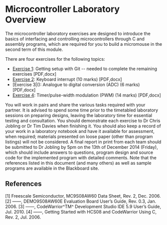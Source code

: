 # Microcontroller Laboratory Overview

The microcontroller laboratory exercises are designed to introduce the basics of
interfacing and controlling microcontrollers through C and assembly programs,
which are required for you to build a micromouse in the second term of this
module.

There are four exercises for the following topics:

- [Exercise 1](): Getting setup with Git -- needed to complete the remaining exercises [PDF,docx]
- [Exercise 2](): Keyboard interrupt (10 marks) [PDF,docx]
- [Exercise 3|(): Analogue to digital conversion (ADC) (6 marks) [PDF,docx]
- [Exercise 4](): Timer/pulse-width modulation (PWM) (14 marks) [PDF,docx]

You will work in pairs and share the various tasks required with your partner.
It is advised to spend some time prior to the timetabled laboratory sessions on
preparing designs, leaving the laboratory time for essential testing and
consultation. You should demonstrate each exercise to Dr Chris Jobling or Dr Tim
Davies when finishing it. You should also keep a record of your work in a
laboratory notebook and have it available for assessment, when required;
materials presented on loose paper (other than program listings) will not be
considered. A final report in print from each team should be submitted to Dr
Jobling by 5pm on the 13th of December 2014 (Friday), which should include
answers to questions, program design and source code for the implemented program
with detailed comments. Note that the references listed in this document (and
many others) as well as sample programs are available in the Blackboard site.

## References

[1] Freescale Semiconductor, MC9S08AW60 Data Sheet, Rev. 2, Dec. 2006.
[2] ——, DEMO9S08AW60E Evaluation Board User’s Guide, Rev. 0.3, Jan.
2006.
[3] ——, CodeWarrior^TM^ Development Studio IDE 5.9 User’s Guide, Jul. 2010.
[4] ——, Getting Started with HCS08 and CodeWarrior Using C, Rev. 2, Jul.
2006.
